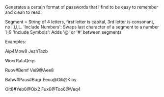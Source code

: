 Generates a certain format of passwords that I find to be easy to remember and clean to read:

Segment = String of 4 letters, first letter is capital, 3rd letter is consonant, no I,i,l,L.
'Include Numbers': Swaps last character of a segment to a number 1-9
'Include Symbols': Adds '@' or '#' between segments






Examples:

Aip4Mow8
JezhTazb

WocrRataQeqs

Ruov#Bemf
Vei9@Aee8

Bahw#Paus#Bugr
Eeou@Gili@Kioy

Oit8#Yeb0@Oix2
Fux6@Too6@Veq4
